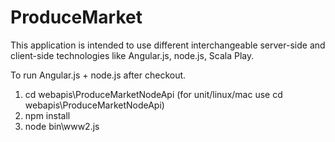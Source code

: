# ProduceMarket
This application is intended to use different interchangeable server-side and client-side technologies like Angular.js, node.js, Scala Play.

To run Angular.js + node.js after checkout.

1. cd webapis\ProduceMarketNodeApi (for unit/linux/mac use cd webapis\ProduceMarketNodeApi)
2. npm install
3. node bin\www2.js

